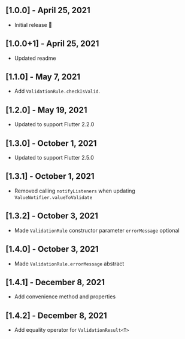 ## [1.0.0] - April 25, 2021

- Initial release 🎉

## [1.0.0+1] - April 25, 2021

- Updated readme

## [1.1.0] - May 7, 2021

- Add `ValidationRule.checkIsValid`.

## [1.2.0] - May 19, 2021

- Updated to support Flutter 2.2.0

## [1.3.0] - October 1, 2021

- Updated to support Flutter 2.5.0

## [1.3.1] - October 1, 2021

- Removed calling `notifyListeners` when updating `ValueNotifier.valueToValidate`

## [1.3.2] - October 3, 2021

- Made `ValidationRule` constructor parameter `errorMessage` optional

## [1.4.0] - October 3, 2021

- Made `ValidationRule.errorMessage` abstract

## [1.4.1] - December 8, 2021

- Add convenience method and properties

## [1.4.2] - December 8, 2021

- Add equality operator for `ValidationResult<T>`